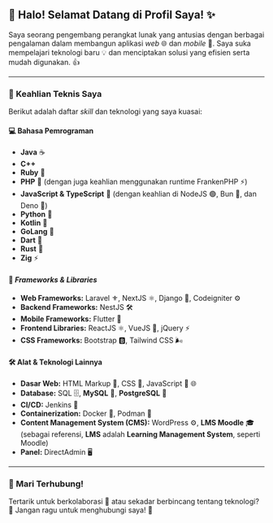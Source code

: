 ## 👋 Halo! Selamat Datang di Profil Saya! ✨

Saya seorang pengembang perangkat lunak yang antusias dengan berbagai pengalaman dalam membangun aplikasi *web* 🌐 dan *mobile* 📱. Saya suka mempelajari teknologi baru 💡 dan menciptakan solusi yang efisien serta mudah digunakan. 👍

---

### 🚀 Keahlian Teknis Saya

Berikut adalah daftar *skill* dan teknologi yang saya kuasai:

#### 💻 Bahasa Pemrograman
* **Java** ☕
* **C++**
* **Ruby** 💎
* **PHP** 🐘 (dengan juga keahlian menggunakan runtime FrankenPHP ⚡)
* **JavaScript & TypeScript** 📜 (dengan keahlian di NodeJS 🟢, Bun 🐰, dan Deno 🦖)
* **Python** 🐍
* **Kotlin** 🤖
* **GoLang** 🐹
* **Dart** 🎯
* **Rust** 🦀
* **Zig** ⚡

#### 🧩 *Frameworks & Libraries*
* **Web Frameworks:** Laravel ⚜️, NextJS ⚛️, Django 🐍, Codeigniter ⚙️
* **Backend Frameworks:** NestJS 🛠️
* **Mobile Frameworks:** Flutter 🦋
* **Frontend Libraries:** ReactJS ⚛️, VueJS 💚, jQuery ⚡
* **CSS Frameworks:** Bootstrap 🅱️, Tailwind CSS 🌬️

#### 🛠️ Alat & Teknologi Lainnya
* **Dasar Web:** HTML Markup 📄, CSS 🎨, JavaScript 📜 🌐
* **Database:** SQL 🗄️, **MySQL** 🐬, **PostgreSQL** 🐘
* **CI/CD:** Jenkins 🚀
* **Containerization:** Docker 🐳, Podman 🐧
* **Content Management System (CMS):** WordPress ⚙️, **LMS Moodle** 🎓 (sebagai referensi, **LMS** adalah **Learning Management System**, seperti Moodle)
* **Panel:** DirectAdmin 🖥️

---

### 🤝 Mari Terhubung!

Tertarik untuk berkolaborasi 🤝 atau sekadar berbincang tentang teknologi? 💬 Jangan ragu untuk menghubungi saya! 📧
